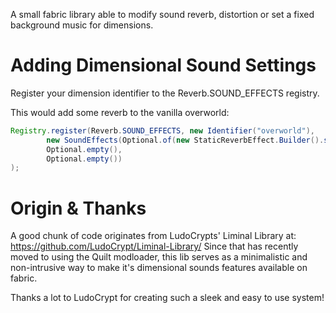 A small fabric library able to modify sound reverb, distortion or set a fixed background music for dimensions.

# Adding Dimensional Sound Settings
Register your dimension identifier to the Reverb.SOUND_EFFECTS registry.

This would add some reverb to the vanilla overworld:
```java
Registry.register(Reverb.SOUND_EFFECTS, new Identifier("overworld"), 
        new SoundEffects(Optional.of(new StaticReverbEffect.Builder().setDecayTime(8.0F).setDensity(0.5F).build()),
        Optional.empty(),
        Optional.empty())
);
```

# Origin & Thanks
A good chunk of code originates from LudoCrypts' Liminal Library at: https://github.com/LudoCrypt/Liminal-Library/
Since that has recently moved to using the Quilt modloader, this lib serves as a minimalistic and non-intrusive way to make it's dimensional sounds features available on fabric.

Thanks a lot to LudoCrypt for creating such a sleek and easy to use system!